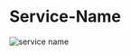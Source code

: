 # Service-Name

![service name](https://github.com/user-attachments/assets/b3e21001-f708-48d4-b70e-1a53dd4e69e9)
